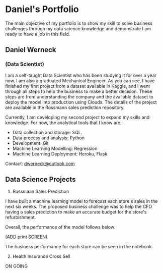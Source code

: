 # Daniel's Portfolio

The main objective of my portfolio is to show my skill to solve business challenges through my data science knowledge and demonstrate I am ready to have a job in this field.  

## Daniel Werneck
### (Data Scientist)
I am a self-taught Data Scientist who has been studying it for over a year now. I am also a graduated Mechanical Engineer.
As you can see, I have finished my first project from a dataset available in Kaggle, and I went through all steps to help the business to make a better decision. These steps are from understanding the company and the available dataset to deploy the model into production using Clouds. 
The details of the project are available in the Rossmann sales prediction repository. 

Currently, I am developing my second project to expand my skills and knowledge. For now, the analytical tools that I know are:
- Data collection and storage: SQL.
- Data process and analysis: Python
- Development: Git
- Machine Learning Modelling: Regression
- Machine Learning Deployment: Heroku, Flask

Contact:
dwerneck@outlook.com

## Data Science Projects

1) Rossmaan Sales Prediction

I have built a machine learning model to forecast each store's sales in the next six weeks. The proposed business challenge was to help the CFO having a sales prediction to make an accurate budget for the store's refurbishment.  

Overall, the performance of the model follows below:

(ADD print SCREEN)

The business performance for each store can be seen in the notebook. 

2) Health Insurance Cross Sell

ON GOING

